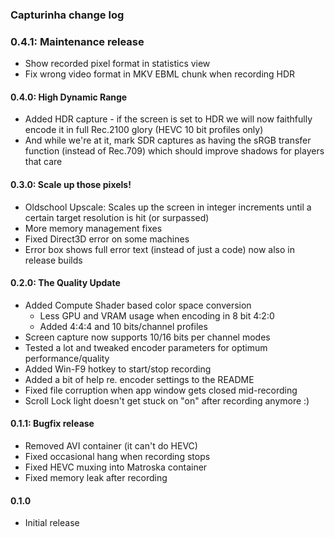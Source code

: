 ### Capturinha change log

### 0.4.1: Maintenance release 
* Show recorded pixel format in statistics view
* Fix wrong video format in MKV EBML chunk when recording HDR

#### 0.4.0: High Dynamic Range
* Added HDR capture - if the screen is set to HDR we will now faithfully 
  encode it in full Rec.2100 glory (HEVC 10 bit profiles only)
* And while we're at it, mark SDR captures as having the sRGB transfer 
  function (instead of Rec.709) which should improve shadows for players that care

#### 0.3.0: Scale up those pixels!
* Oldschool Upscale: Scales up the screen in integer increments until a 
  certain target resolution is hit (or surpassed)
* More memory management fixes
* Fixed Direct3D error on some machines
* Error box shows full error text (instead of just a code) now also in release builds

#### 0.2.0: The Quality Update
* Added Compute Shader based color space conversion
  * Less GPU and VRAM usage when encoding in 8 bit 4:2:0
  * Added 4:4:4 and 10 bits/channel profiles 
* Screen capture now supports 10/16 bits per channel modes
* Tested a lot and tweaked encoder parameters for optimum performance/quality
* Added Win-F9 hotkey to start/stop recording
* Added a bit of help re. encoder settings to the README
* Fixed file corruption when app window gets closed mid-recording
* Scroll Lock light doesn't get stuck on "on" after recording anymore :)

#### 0.1.1: Bugfix release
* Removed AVI container (it can't do HEVC)
* Fixed occasional hang when recording stops
* Fixed HEVC muxing into Matroska container
* Fixed memory leak after recording

#### 0.1.0
* Initial release
